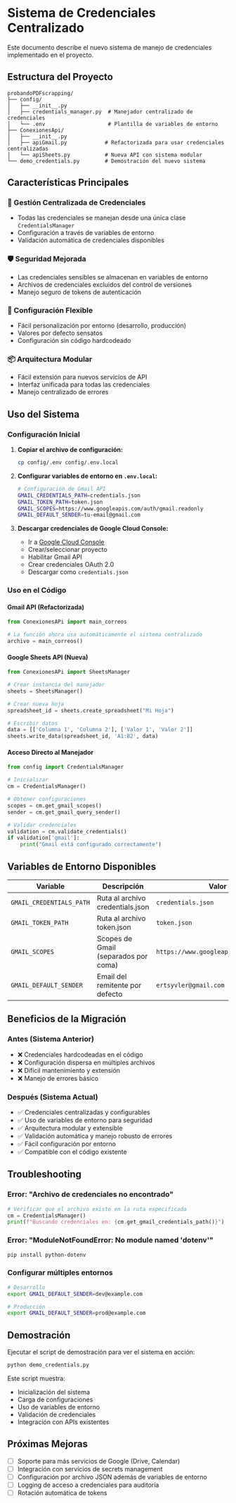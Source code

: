 # Sistema de Credenciales Centralizado

Este documento describe el nuevo sistema de manejo de credenciales implementado en el proyecto.

## Estructura del Proyecto

```
probandoPDFscrapping/
├── config/
│   ├── __init__.py
│   ├── credentials_manager.py  # Manejador centralizado de credenciales
│   └── .env                    # Plantilla de variables de entorno
├── ConexionesApi/
│   ├── __init__.py
│   ├── apiGmail.py            # Refactorizada para usar credenciales centralizadas
│   └── apiSheets.py           # Nueva API con sistema modular
└── demo_credentials.py        # Demostración del nuevo sistema
```

## Características Principales

### 🔐 Gestión Centralizada de Credenciales
- Todas las credenciales se manejan desde una única clase `CredentialsManager`
- Configuración a través de variables de entorno
- Validación automática de credenciales disponibles

### 🛡️ Seguridad Mejorada
- Las credenciales sensibles se almacenan en variables de entorno
- Archivos de credenciales excluidos del control de versiones
- Manejo seguro de tokens de autenticación

### 🔧 Configuración Flexible
- Fácil personalización por entorno (desarrollo, producción)
- Valores por defecto sensatos
- Configuración sin código hardcodeado

### 📦 Arquitectura Modular
- Fácil extensión para nuevos servicios de API
- Interfaz unificada para todas las credenciales
- Manejo centralizado de errores

## Uso del Sistema

### Configuración Inicial

1. **Copiar el archivo de configuración:**
   ```bash
   cp config/.env config/.env.local
   ```

2. **Configurar variables de entorno en `.env.local`:**
   ```bash
   # Configuración de Gmail API
   GMAIL_CREDENTIALS_PATH=credentials.json
   GMAIL_TOKEN_PATH=token.json
   GMAIL_SCOPES=https://www.googleapis.com/auth/gmail.readonly
   GMAIL_DEFAULT_SENDER=tu-email@gmail.com
   ```

3. **Descargar credenciales de Google Cloud Console:**
   - Ir a [Google Cloud Console](https://console.cloud.google.com/)
   - Crear/seleccionar proyecto
   - Habilitar Gmail API
   - Crear credenciales OAuth 2.0
   - Descargar como `credentials.json`

### Uso en el Código

#### Gmail API (Refactorizada)
```python
from ConexionesAPi import main_correos

# La función ahora usa automáticamente el sistema centralizado
archivo = main_correos()
```

#### Google Sheets API (Nueva)
```python
from ConexionesAPi import SheetsManager

# Crear instancia del manejador
sheets = SheetsManager()

# Crear nueva hoja
spreadsheet_id = sheets.create_spreadsheet("Mi Hoja")

# Escribir datos
data = [['Columna 1', 'Columna 2'], ['Valor 1', 'Valor 2']]
sheets.write_data(spreadsheet_id, 'A1:B2', data)
```

#### Acceso Directo al Manejador
```python
from config import CredentialsManager

# Inicializar
cm = CredentialsManager()

# Obtener configuraciones
scopes = cm.get_gmail_scopes()
sender = cm.get_gmail_query_sender()

# Validar credenciales
validation = cm.validate_credentials()
if validation['gmail']:
    print("Gmail está configurado correctamente")
```

## Variables de Entorno Disponibles

| Variable | Descripción | Valor por Defecto |
|----------|-------------|-------------------|
| `GMAIL_CREDENTIALS_PATH` | Ruta al archivo credentials.json | `credentials.json` |
| `GMAIL_TOKEN_PATH` | Ruta al archivo token.json | `token.json` |
| `GMAIL_SCOPES` | Scopes de Gmail (separados por coma) | `https://www.googleapis.com/auth/gmail.readonly` |
| `GMAIL_DEFAULT_SENDER` | Email del remitente por defecto | `ertsyvler@gmail.com` |

## Beneficios de la Migración

### Antes (Sistema Anterior)
- ❌ Credenciales hardcodeadas en el código
- ❌ Configuración dispersa en múltiples archivos
- ❌ Difícil mantenimiento y extensión
- ❌ Manejo de errores básico

### Después (Sistema Actual)
- ✅ Credenciales centralizadas y configurables
- ✅ Uso de variables de entorno para seguridad
- ✅ Arquitectura modular y extensible
- ✅ Validación automática y manejo robusto de errores
- ✅ Fácil configuración por entorno
- ✅ Compatible con el código existente

## Troubleshooting

### Error: "Archivo de credenciales no encontrado"
```python
# Verificar que el archivo existe en la ruta especificada
cm = CredentialsManager()
print(f"Buscando credenciales en: {cm.get_gmail_credentials_path()}")
```

### Error: "ModuleNotFoundError: No module named 'dotenv'"
```bash
pip install python-dotenv
```

### Configurar múltiples entornos
```bash
# Desarrollo
export GMAIL_DEFAULT_SENDER=dev@example.com

# Producción  
export GMAIL_DEFAULT_SENDER=prod@example.com
```

## Demostración

Ejecutar el script de demostración para ver el sistema en acción:

```bash
python demo_credentials.py
```

Este script muestra:
- Inicialización del sistema
- Carga de configuraciones
- Uso de variables de entorno
- Validación de credenciales
- Integración con APIs existentes

## Próximas Mejoras

- [ ] Soporte para más servicios de Google (Drive, Calendar)
- [ ] Integración con servicios de secrets management
- [ ] Configuración por archivo JSON además de variables de entorno
- [ ] Logging de acceso a credenciales para auditoría
- [ ] Rotación automática de tokens
